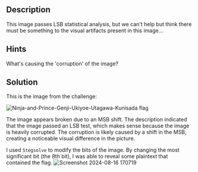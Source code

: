 ## Description
This image passes LSB statistical analysis, but we can't help but think there must be something to the visual artifacts present in this image...
## Hints 
What's causing the 'corruption' of the image?
## Solution
This is the image from the challenge:

![Ninja-and-Prince-Genji-Ukiyoe-Utagawa-Kunisada flag](https://github.com/user-attachments/assets/7bafa81e-af46-40c0-9a25-9875f26c6f02)

The image appears broken due to an MSB shift. The description indicated that the image passed an LSB test, which makes sense because the image is heavily corrupted. The corruption is likely caused by a shift in the MSB, creating a noticeable visual difference in the picture.

I used `Stegsolve` to modify the bits of the image. By changing the most significant bit (the 8th bit), I was able to reveal some plaintext that contained the flag.
![Screenshot 2024-08-16 170719](https://github.com/user-attachments/assets/211d3172-3110-4ce5-9045-e795d54a1d42)

